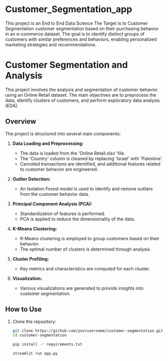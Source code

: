 # Customer_Segmentation_app
This project is an End to End Data Science The Target is to  Customer Segmentation customer segmentation based on their purchasing behavior in an e-commerce dataset. The goal is to identify distinct groups of customers with similar preferences and behaviors, enabling personalized marketing strategies and recommendations. 

# Customer Segmentation and Analysis

This project involves the analysis and segmentation of customer behavior using an Online Retail dataset. The main objectives are to preprocess the data, identify clusters of customers, and perform exploratory data analysis (EDA).

## Overview

The project is structured into several main components:

1. **Data Loading and Preprocessing:**
    - The data is loaded from the 'Online Retail.xlsx' file.
    - The 'Country' column is cleaned by replacing 'Israel' with 'Palestine'.
    - Canceled transactions are identified, and additional features related to customer behavior are engineered.

2. **Outlier Detection:**
    - An Isolation Forest model is used to identify and remove outliers from the customer behavior data.

3. **Principal Component Analysis (PCA):**
    - Standardization of features is performed.
    - PCA is applied to reduce the dimensionality of the data.

4. **K-Means Clustering:**
    - K-Means clustering is employed to group customers based on their behavior.
    - The optimal number of clusters is determined through analysis.

5. **Cluster Profiling:**
    - Key metrics and characteristics are computed for each cluster.

6. **Visualization:**
    - Various visualizations are generated to provide insights into customer segmentation.

## How to Use

1. Clone the repository:

   ```bash
   git clone https://github.com/yourusername/customer-segmentation.git
   cd customer-segmentation

   pip install -r requirements.txt

   streamlit run app.py
